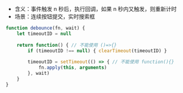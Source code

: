 - 含义：事件触发 n 秒后，执行回调，如果 n 秒内又触发，则重新计时
- 场景：连续按钮提交，实时搜索框
```js
function debounce(fn, wait) {
    let timeoutID = null
    
    return function() { // 不能使用 ()=>{}
	    if (timeoutID !== null) { clearTimeout(timeoutID) }
	    
        timeoutID = setTimeout(() => { // 不能使用 function(){}
	        fn.apply(this, arguments)
        }, wait)
    }
}
```